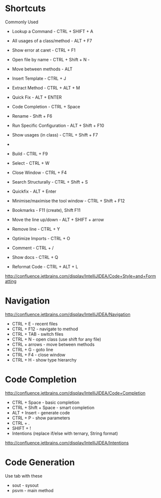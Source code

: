 Shortcuts
=========

Commonly Used

* Lookup a Command - CTRL + SHIFT + A
* All usages of a class/method - ALT + F7
* Show error at caret - CTRL + F1
* Open file by name - CTRL + Shift + N - 
* Move between methods - ALT
* Insert Template - CTRL + J
* Extract Method - CTRL + ALT + M
* Quick Fix - ALT + ENTER
* Code Completion - CTRL + Space
* Rename - Shift + F6
* Run Specific Configuration - ALT + Shift + F10
* Show usages (in class) - CTRL + Shift + F7
* 
* Build - CTRL + F9
* Select - CTRL + W
* Close Window - CTRL + F4
* Search Structurally - CTRL + Shift + S
* Quickfix - ALT + Enter
* Minimise/maximise the tool window - CTRL + Shift + F12
* Bookmarks - F11 (create), Shift F11
* Move the line up/down - ALT + SHIFT + arrow
* Remove line - CTRL + Y
* Optimize Imports - CTRL + O
* Comment - CTRL + /
* Show docs - CTRL + Q

* Reformat Code - CTRL + ALT + L

http://confluence.jetbrains.com/display/IntelliJIDEA/Code+Style+and+Formatting

Navigation
=========

http://confluence.jetbrains.com/display/IntelliJIDEA/Navigation

* CTRL + E - recent files
* CTRL + F12 - navigate to method
* CTRL + TAB - switch files
* CTRL + N - open class (use shift for any file)
* CTRL + arrows - move between methods
* CTRL + G - goto line
* CTRL + F4 - close window
* CTRL + H - show type hierarchy

Code Completion
=========

http://confluence.jetbrains.com/display/IntelliJIDEA/Code+Completion

* CTRL + Space - basic completion
* CTRL + Shift + Space - smart completion
* ALT + Insert - generate code
* CTRL + P - show parameters
* CTRL + .
* SHIFT + !
* Intentions (replace if/else with ternary, String format)
 
http://confluence.jetbrains.com/display/IntelliJIDEA/Intentions

Code Generation
=========


Use tab with these

* sout - sysout
* psvm - main method

